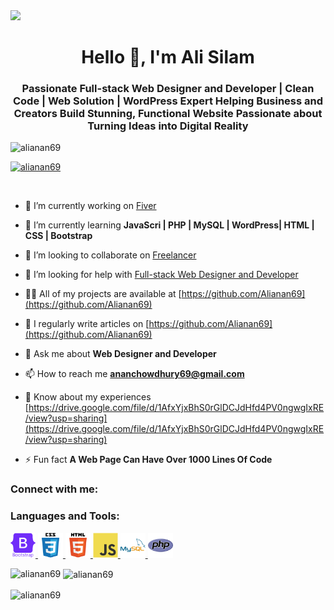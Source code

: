 <img src="https://media.licdn.com/dms/image/v2/D5616AQGF-wjfWQCQsA/profile-displaybackgroundimage-shrink_350_1400/B56Zhm6MDzHkAY-/0/1754073190995?e=1756944000&v=beta&t=mlZs2d6VOQScIlji5MDjW5EICeGUp2cmTFJITf21YfQ">
<h1 align="center">Hello 👋, I'm Ali Silam</h1>
<h3 align="center">Passionate Full-stack Web Designer and Developer | Clean Code | Web Solution | WordPress Expert Helping Business and Creators Build Stunning, Functional Website Passionate about Turning Ideas into Digital Reality</h3>

<p align="left"> <img src="https://komarev.com/ghpvc/?username=alianan69&label=Profile%20views&color=0e75b6&style=flat" alt="alianan69" /> </p>

<p align="left"> <a href="https://github.com/ryo-ma/github-profile-trophy"><img src="https://github-profile-trophy.vercel.app/?username=alianan69" alt="alianan69" /></a> </p>

<p align="left"> <a href="https://twitter.com/" target="blank"><img src="https://img.shields.io/twitter/follow/?logo=twitter&style=for-the-badge" alt="" /></a> </p>

- 🔭 I’m currently working on [Fiver](https://www.fiverr.com/anan69/buying?source=avatar_menu_profile)

- 🌱 I’m currently learning **JavaScri | PHP | MySQL | WordPress| HTML | CSS | Bootstrap**

- 👯 I’m looking to collaborate on [Freelancer](https://www.freelancer.com.bd/u/anan69)

- 🤝 I’m looking for help with [Full-stack Web Designer and Developer](https://www.freelancer.com.bd/u/anan69)

- 👨‍💻 All of my projects are available at [https://github.com/Alianan69](https://github.com/Alianan69)

- 📝 I regularly write articles on [https://github.com/Alianan69](https://github.com/Alianan69)

- 💬 Ask me about **Web Designer and Developer**

- 📫 How to reach me **ananchowdhury69@gmail.com**

- 📄 Know about my experiences [https://drive.google.com/file/d/1AfxYjxBhS0rGlDCJdHfd4PV0ngwgIxRE/view?usp=sharing](https://drive.google.com/file/d/1AfxYjxBhS0rGlDCJdHfd4PV0ngwgIxRE/view?usp=sharing)

- ⚡ Fun fact **A Web Page Can Have Over 1000 Lines Of Code**

<h3 align="left">Connect with me:</h3>
<p align="left">
</p>

<h3 align="left">Languages and Tools:</h3>
<p align="left"> <a href="https://getbootstrap.com" target="_blank" rel="noreferrer"> <img src="https://raw.githubusercontent.com/devicons/devicon/master/icons/bootstrap/bootstrap-plain-wordmark.svg" alt="bootstrap" width="40" height="40"/> </a> <a href="https://www.w3schools.com/css/" target="_blank" rel="noreferrer"> <img src="https://raw.githubusercontent.com/devicons/devicon/master/icons/css3/css3-original-wordmark.svg" alt="css3" width="40" height="40"/> </a> <a href="https://www.w3.org/html/" target="_blank" rel="noreferrer"> <img src="https://raw.githubusercontent.com/devicons/devicon/master/icons/html5/html5-original-wordmark.svg" alt="html5" width="40" height="40"/> </a> <a href="https://developer.mozilla.org/en-US/docs/Web/JavaScript" target="_blank" rel="noreferrer"> <img src="https://raw.githubusercontent.com/devicons/devicon/master/icons/javascript/javascript-original.svg" alt="javascript" width="40" height="40"/> </a> <a href="https://www.mysql.com/" target="_blank" rel="noreferrer"> <img src="https://raw.githubusercontent.com/devicons/devicon/master/icons/mysql/mysql-original-wordmark.svg" alt="mysql" width="40" height="40"/> </a> <a href="https://www.php.net" target="_blank" rel="noreferrer"> <img src="https://raw.githubusercontent.com/devicons/devicon/master/icons/php/php-original.svg" alt="php" width="40" height="40"/> </a> </p>

<p><img align="left" src="https://github-readme-stats.vercel.app/api/top-langs?username=alianan69&show_icons=true&locale=en&layout=compact" alt="alianan69" /></p>

<p>&nbsp;<img align="center" src="https://github-readme-stats.vercel.app/api?username=alianan69&show_icons=true&locale=en" alt="alianan69" /></p>

<p><img align="center" src="https://github-readme-streak-stats.herokuapp.com/?user=alianan69&" alt="alianan69" /></p>
